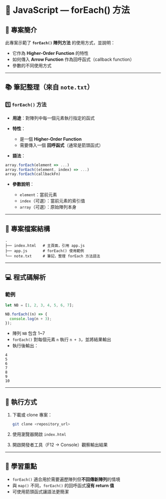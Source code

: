 # 🔄 JavaScript — forEach() 方法

## 📌 專案簡介

此專案示範了 **`forEach()` 陣列方法** 的使用方式，並說明：

- 它作為 **Higher-Order Function** 的特性
- 如何傳入 **Arrow Function** 作為回呼函式（callback function）
- 參數的不同使用方式

---

## 📚 筆記整理（來自 `note.txt`）

### 1️⃣ `forEach()` 方法

- **用途**：對陣列中每一個元素執行指定的函式
- **特性**：

  - 是一個 **Higher-Order Function**
  - 需要傳入一個 **回呼函式**（通常是箭頭函式）

- **語法**：

```javascript
array.forEach(element => ...)
array.forEach((element, index) => ...)
array.forEach(callbackFn)
```

- **參數說明**：

  - `element`：當前元素
  - `index`（可選）：當前元素的索引值
  - `array`（可選）：原始陣列本身

---

## 📂 專案檔案結構

```
.
├── index.html   # 主頁面，引用 app.js
├── app.js       # forEach() 使用範例
└── note.txt     # 筆記，整理 forEach 方法語法
```

---

## 💻 程式碼解析

### 範例

```javascript
let NB = [1, 2, 3, 4, 5, 6, 7];

NB.forEach((n) => {
  console.log(n + 3);
});
```

- 陣列 `NB` 包含 1\~7
- `forEach()` 對每個元素 `n` 執行 `n + 3`，並將結果輸出
- 執行後輸出：

```
4
5
6
7
8
9
10
```

---

## 🚀 執行方式

1. 下載或 clone 專案：

   ```bash
   git clone <repository_url>
   ```

2. 使用瀏覽器開啟 `index.html`
3. 開啟開發者工具（F12 → Console）觀察輸出結果

---

## 🎯 學習重點

- `forEach()` 適合用於需要遍歷陣列但**不回傳新陣列**的情境
- 與 `map()` 不同，`forEach()` 的回呼函式**沒有 return 值**
- 可使用箭頭函式讓語法更簡潔

